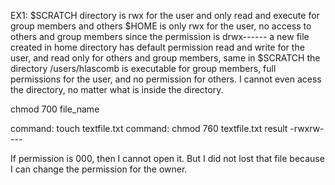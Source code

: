 EX1:
$SCRATCH directory is rwx for the user and only read and execute for group members and others
$HOME is only rwx for the user, no access to others and group members since the permission is drwx------
a new file created in home directory has default permission read and write for the user, and read only for others and group members, same in $SCRATCH
the directory /users/hlascomb is executable for group members, full permissions for the user, and no permission for others.
I cannot even acess the directory, no matter what is inside the directory.

chmod 700 file_name 

command: touch textfile.txt
command: chmod 760 textfile.txt
result -rwxrw----

If permission is 000, then I cannot open it. But I did not lost that file because I can change the permission for the owner.
